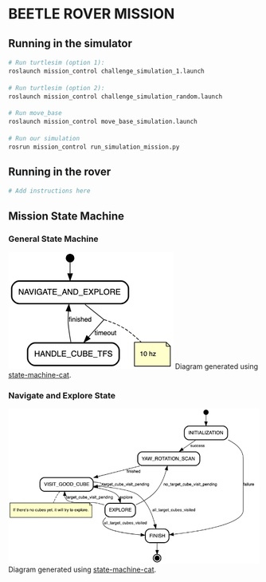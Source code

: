 # BEETLE ROVER MISSION

## Running in the simulator
```bash
# Run turtlesim (option 1):
roslaunch mission_control challenge_simulation_1.launch

# Run turtlesim (option 2):
roslaunch mission_control challenge_simulation_random.launch

# Run move_base
roslaunch mission_control move_base_simulation.launch

# Run our simulation
rosrun mission_control run_simulation_mission.py

```

## Running in the rover
```bash
# Add instructions here
```

## Mission State Machine

### General State Machine
![General State Machine](doc/general_sm.png)
Diagram generated using [state-machine-cat](https://github.com/sverweij/state-machine-cat).

### Navigate and Explore State
![Navigate and Explore State Machine](doc/nav_explore_sm.png)
Diagram generated using [state-machine-cat](https://github.com/sverweij/state-machine-cat).
